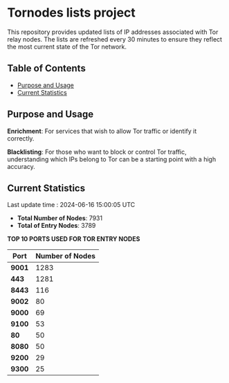 # Tornodes lists project

This repository provides updated lists of IP addresses associated with Tor relay nodes. The lists are refreshed every 30 minutes to ensure they reflect the most current state of the Tor network.

## Table of Contents

- [Purpose and Usage](#purpose-and-usage)
- [Current Statistics](#current-statistics)


## Purpose and Usage

**Enrichment**: For services that wish to allow Tor traffic or identify it correctly.

**Blacklisting**: For those who want to block or control Tor traffic, understanding which IPs belong to Tor can be a starting point with a high accuracy.

## Current Statistics

Last update time : 2024-06-16 15:00:05 UTC

- **Total Number of Nodes**: 7931
- **Total of Entry Nodes**: 3789

**TOP 10 PORTS USED FOR TOR ENTRY NODES**

| **Port** | **Number of Nodes** |
|------|-----------------|
| **9001**   | 1283  |
| **443**   | 1281  |
| **8443**   | 116  |
| **9002**   | 80  |
| **9000**   | 69  |
| **9100**   | 53  |
| **80**   | 50  |
| **8080**   | 50  |
| **9200**   | 29  |
| **9300**   | 25  |

